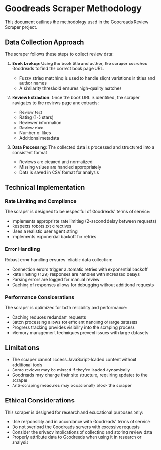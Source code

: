 # Goodreads Scraper Methodology

This document outlines the methodology used in the Goodreads Review Scraper project.

## Data Collection Approach

The scraper follows these steps to collect review data:

1. **Book Lookup**: Using the book title and author, the scraper searches Goodreads to find the correct book page URL.
   - Fuzzy string matching is used to handle slight variations in titles and author names
   - A similarity threshold ensures high-quality matches

2. **Review Extraction**: Once the book URL is identified, the scraper navigates to the reviews page and extracts:
   - Review text
   - Rating (1-5 stars)
   - Reviewer information
   - Review date
   - Number of likes
   - Additional metadata

3. **Data Processing**: The collected data is processed and structured into a consistent format
   - Reviews are cleaned and normalized
   - Missing values are handled appropriately
   - Data is saved in CSV format for analysis

## Technical Implementation

### Rate Limiting and Compliance

The scraper is designed to be respectful of Goodreads' terms of service:

- Implements appropriate rate limiting (2-second delay between requests)
- Respects robots.txt directives
- Uses a realistic user agent string
- Implements exponential backoff for retries

### Error Handling

Robust error handling ensures reliable data collection:

- Connection errors trigger automatic retries with exponential backoff
- Rate limiting (429) responses are handled with increased delays
- Parsing errors are logged for manual review
- Caching of responses allows for debugging without additional requests

### Performance Considerations

The scraper is optimized for both reliability and performance:

- Caching reduces redundant requests
- Batch processing allows for efficient handling of large datasets
- Progress tracking provides visibility into the scraping process
- Memory management techniques prevent issues with large datasets

## Limitations

- The scraper cannot access JavaScript-loaded content without additional tools
- Some reviews may be missed if they're loaded dynamically
- Goodreads may change their site structure, requiring updates to the scraper
- Anti-scraping measures may occasionally block the scraper

## Ethical Considerations

This scraper is designed for research and educational purposes only:

- Use responsibly and in accordance with Goodreads' terms of service
- Do not overload the Goodreads servers with excessive requests
- Consider the privacy implications of collecting and storing review data
- Properly attribute data to Goodreads when using it in research or analysis

